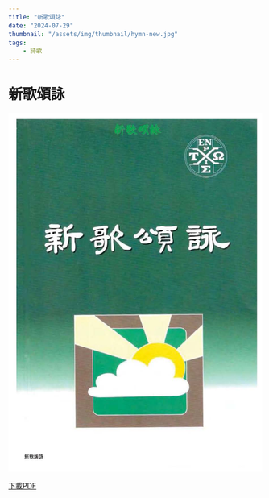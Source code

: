 ```yaml
---
title: "新歌頌詠"
date: "2024-07-29"
thumbnail: "/assets/img/thumbnail/hymn-new.jpg"
tags:
    - 詩歌
---
```


# 新歌頌詠

<img src="/assets/img/thumbnail/hymn-new.jpg" alt="新歌頌詠" style="box-shadow: 5px 5px 10px \#888;">

<a href="/assets/docs/hymn-new.pdf" download="新歌頌詠.pdf">下載PDF</a>

<object data="/assets/docs/hymn-new.pdf" width="100%" height="1000" type='application/pdf'></object>